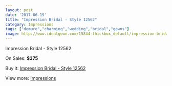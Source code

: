 ```yaml
---
layout: post
date: '2017-06-19'
title: "Impression Bridal - Style 12562"
category: Impressions
tags: ["demure","charming","wedding","bridal","gowns"]
image: http://www.idealgown.com/15844-thickbox_default/impression-bridal-style-12562.jpg
---
```

Impression Bridal - Style 12562

On Sales: **$375**
<a href="https://www.idealgown.com/en/impressions/6341-impression-bridal-style-12562.html"><amp-img layout="responsive" width="600" height="600" src="//www.idealgown.com/15844-thickbox_default/impression-bridal-style-12562.jpg" alt="Impression Bridal - Style 12562 0" /></a>
<a href="https://www.idealgown.com/en/impressions/6341-impression-bridal-style-12562.html"><amp-img layout="responsive" width="600" height="600" src="//www.idealgown.com/15846-thickbox_default/impression-bridal-style-12562.jpg" alt="Impression Bridal - Style 12562 1" /></a>
<a href="https://www.idealgown.com/en/impressions/6341-impression-bridal-style-12562.html"><amp-img layout="responsive" width="600" height="600" src="//www.idealgown.com/15845-thickbox_default/impression-bridal-style-12562.jpg" alt="Impression Bridal - Style 12562 2" /></a>

Buy it: [Impression Bridal - Style 12562](https://www.idealgown.com/en/impressions/6341-impression-bridal-style-12562.html "Impression Bridal - Style 12562")

View more: [Impressions](https://www.idealgown.com/en/91-impressions "Impressions")
